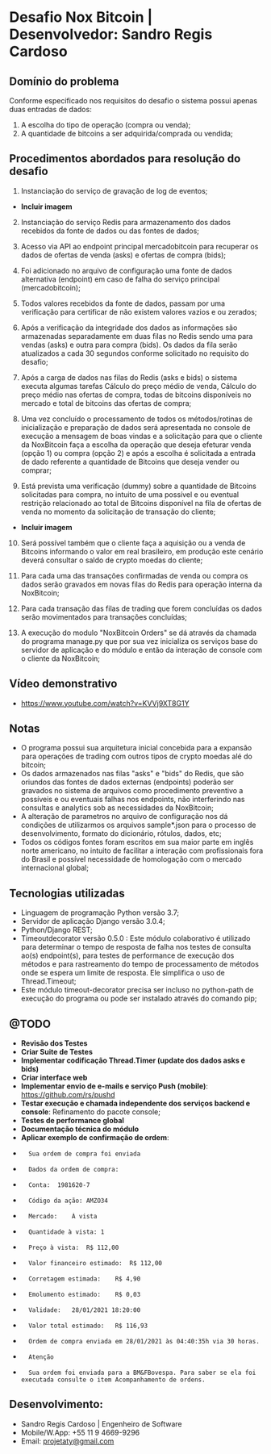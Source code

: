 # Desafio Nox Bitcoin | Desenvolvedor: Sandro Regis Cardoso

## Domínio do problema

Conforme especificado nos requisitos do desafio o sistema possui apenas duas entradas de dados:
1) A escolha do tipo de operação (compra ou venda);
2) A quantidade de bitcoins a ser adquirida/comprada ou vendida;


## Procedimentos abordados para resolução do desafio

1) Instanciação do serviço de gravação de log de eventos;


-   **Incluir imagem**


2) Instanciação do serviço Redis para armazenamento dos dados recebidos da fonte de dados ou das fontes de dados;


3) Acesso via API ao endpoint principal mercadobitcoin para recuperar os dados de ofertas de venda (asks) e ofertas de compra (bids);


4) Foi adicionado no arquivo de configuração uma fonte de dados alternativa (endpoint) em caso de falha do serviço principal (mercadobitcoin);


5) Todos valores recebidos da fonte de dados, passam por uma verificação para certificar de não existem valores vazios e ou zerados;


6) Após a verificação da integridade dos dados as informações são armazenadas separadamente em duas filas no Redis sendo uma para vendas (asks) e outra para compra (bids). Os dados da fila serão atualizados a cada 30 segundos conforme solicitado no requisito do desafio;


7) Após a carga de dados nas filas do Redis (asks e bids) o sistema executa algumas tarefas Cálculo do preço médio de venda, Cálculo do preço médio nas ofertas de compra, todas de bitcoins disponíveis no mercado e total de bitcoins das ofertas de compra;


8) Uma vez concluído o processamento de todos os métodos/rotinas de inicialização e preparação de dados será apresentada no console de execução a mensagem de boas vindas e a solicitação para que o cliente da NoxBitcoin faça a escolha da operação que deseja efeturar venda (opção 1) ou compra (opção 2) e após a escolha é solicitada a entrada de dado referente a quantidade de Bitcoins que deseja vender ou comprar;


9) Está prevista uma verificação (dummy) sobre a quantidade de Bitcoins solicitadas para compra, no intuito de uma possível e ou eventual restrição relacionado ao total de Bitcoins disponível na fila de ofertas de venda no momento da solicitação de transação do cliente;


-   **Incluir imagem**


10) Será possível também que o cliente faça a aquisição ou a venda de Bitcoins informando o valor em real brasileiro, em produção este cenário deverá consultar o saldo de crypto moedas do cliente;


11) Para cada uma  das transações confirmadas de venda ou compra os dados serão gravados em novas filas do Redis para operação interna da NoxBitcoin;


12) Para cada transação das filas de trading que forem concluídas os dados serão movimentados para transações concluídas;


13) A execução do modulo "NoxBitcoin Orders" se dá através da chamada do programa manage.py que por sua vez inicializa os serviços base do servidor de aplicação e do módulo e então da interação de console com o cliente da NoxBitcoin;


## Vídeo demonstrativo

- https://www.youtube.com/watch?v=KVVj9XT8G1Y


## Notas

- O programa possui sua arquitetura inicial concebida para a expansão para operações de trading com outros tipos de crypto moedas alé do bitcoin;
- Os dados armazenados nas filas "asks" e "bids" do Redis, que são oriundos das fontes de dados externas (endpoints) poderão ser gravados no sistema de arquivos como procedimento preventivo a possíveis e ou eventuais falhas nos endpoints, não interferindo nas consultas e analytics sob as necessidades da NoxBitcoin;
- A alteração de parametros no arquivo de configuração nos dá condições de utilizarmos os arquivos sample*.json para o processo de desenvolvimento, formato do dicionário, rótulos, dados, etc;
- Todos os códigos fontes foram escritos em sua maior parte em inglês norte americano, no intuito de facilitar a interação com profissionais fora do Brasil e possível necessidade de homologação com o mercado internacional global;


## Tecnologias utilizadas

- Linguagem de programação Python versão 3.7;
- Servidor de aplicação Django versão 3.0.4;
- Python/Django REST;
- Timeoutdecorator versão 0.5.0 : Este módulo colaborativo é utilizado para determinar o tempo de resposta de falha nos testes de consulta ao(s) endpoint(s), para testes de performance de execução dos métodos e para rastreamento do tempo de processamento de métodos onde se espera um limite de resposta. Ele simplifica o uso de Thread.Timeout;
- Este módulo timeout-decorator precisa ser incluso no python-path de execução do programa ou pode ser instalado através do comando pip;


## @TODO

-   **Revisão dos Testes**
-   **Criar Suite de Testes**
-   **Implementar codificação Thread.Timer (update dos dados asks e bids)**
-   **Criar interface web**
-   **Implementar envio de e-mails e serviço Push (mobile)**: https://github.com/rs/pushd
-   **Testar execução e chamada independente dos serviços backend e console**: Refinamento do pacote console;
-   **Testes de performance global**
-   **Documentação técnica do módulo**
-   **Aplicar exemplo de confirmação de ordem**:
-   	Sua ordem de compra foi enviada
-   	Dados da ordem de compra:
-   	Conta:	1981620-7
-   	Código da ação:	AMZO34
-   	Mercado:	À vista
-   	Quantidade à vista:	1
-   	Preço à vista:	R$ 112,00
-   	Valor financeiro estimado:	R$ 112,00
-   	Corretagem estimada:	R$ 4,90
-   	Emolumento estimado:	R$ 0,03
-   	Validade:	28/01/2021 18:20:00
-   	Valor total estimado:	R$ 116,93
-   	Ordem de compra enviada em 28/01/2021 às 04:40:35h via 30 horas.
-   	Atenção
-   	Sua ordem foi enviada para a BM&FBovespa. Para saber se ela foi executada consulte o item Acompanhamento de ordens.


## Desenvolvimento:

- Sandro Regis Cardoso | Engenheiro de Software
- Mobile/W.App: +55 11 9 4669-9296
- Email: projetaty@gmail.com
